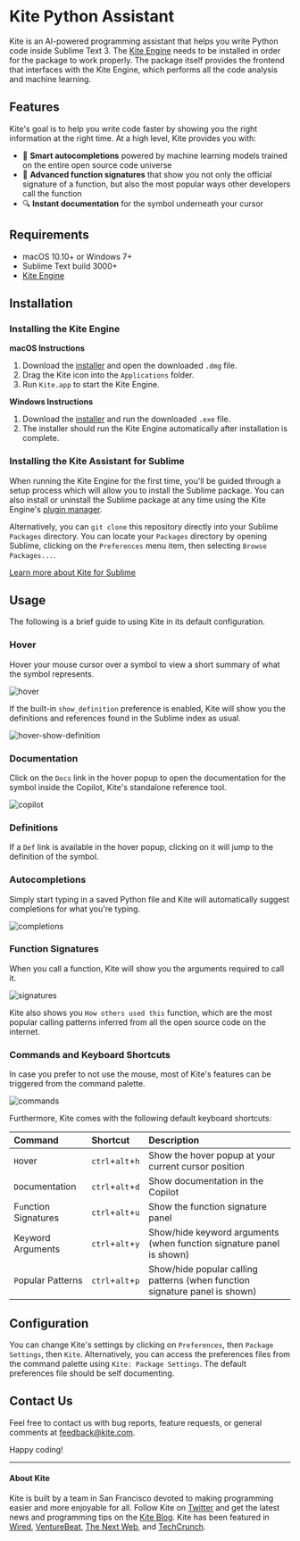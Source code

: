 # Kite Python Assistant

Kite is an AI-powered programming assistant that helps you write Python code inside Sublime Text 3. The 
[Kite Engine](https://kite.com/) needs to be installed in order for the package to work properly. The package itself
provides the frontend that interfaces with the Kite Engine, which performs all the code analysis and machine learning.


## Features

Kite's goal is to help you write code faster by showing you the right information at the right time. At a high level,
Kite provides you with:
* 🧠 __Smart autocompletions__ powered by machine learning models trained on the entire open source code universe
* 👀 __Advanced function signatures__ that show you not only the official signature of a function, but also the most 
popular ways other developers call the function
* 🔍 __Instant documentation__ for the symbol underneath your cursor


## Requirements

* macOS 10.10+ or Windows 7+
* Sublime Text build 3000+
* [Kite Engine](https://kite.com/)


## Installation

### Installing the Kite Engine

__macOS Instructions__
1. Download the [installer](https://kite.com/download) and open the downloaded `.dmg` file.
2. Drag the Kite icon into the `Applications` folder.
3. Run `Kite.app` to start the Kite Engine.

__Windows Instructions__
1. Download the [installer](https://kite.com/download) and run the downloaded `.exe` file.
2. The installer should run the Kite Engine automatically after installation is complete.

### Installing the Kite Assistant for Sublime

When running the Kite Engine for the first time, you'll be guided through a setup process which will allow you to install
the Sublime package. You can also install or uninstall the Sublime package at any time using the Kite Engine's [plugin
manager](https://help.kite.com/article/62-managing-editor-plugins).

Alternatively, you can `git clone` this repository directly into your Sublime `Packages` directory. You can locate your
`Packages` directory by opening Sublime, clicking on the `Preferences` menu item, then selecting `Browse Packages...`.

[Learn more about Kite for Sublime](https://www.kite.com/integrations/sublime-text)

## Usage

The following is a brief guide to using Kite in its default configuration.

### Hover

Hover your mouse cursor over a symbol to view a short summary of what the symbol represents.

![hover](https://github.com/kiteco/KiteSublime/blob/master/docs/assets/hover.png?raw=true)

If the built-in `show_definition` preference is enabled, Kite will show you the definitions and references found in the 
Sublime index as usual.

![hover-show-definition](https://github.com/kiteco/KiteSublime/blob/master/docs/assets/hover-show-definition.png?raw=true)

### Documentation

Click on the `Docs` link in the hover popup to open the documentation for the symbol inside the Copilot, Kite's standalone
reference tool.

![copilot](https://github.com/kiteco/KiteSublime/blob/master/docs/assets/copilot.png?raw=true)

### Definitions

If a `Def` link is available in the hover popup, clicking on it will jump to the definition of the symbol.

### Autocompletions

Simply start typing in a saved Python file and Kite will automatically suggest completions for what you're typing.

![completions](https://github.com/kiteco/KiteSublime/blob/master/docs/assets/completions.png?raw=true)

### Function Signatures

When you call a function, Kite will show you the arguments required to call it.

![signatures](https://github.com/kiteco/KiteSublime/blob/master/docs/assets/signatures.png?raw=true)

Kite also shows you `How others used this` function, which are the most popular calling patterns inferred from all the
open source code on the internet.

### Commands and Keyboard Shortcuts

In case you prefer to not use the mouse, most of Kite's features can be triggered from the command palette.

![commands](https://github.com/kiteco/KiteSublime/blob/master/docs/assets/commands.png?raw=true)

Furthermore, Kite comes with the following default keyboard shortcuts:

|Command|Shortcut|Description|
|:---|:---|:---|
|`H`over|`ctrl`+`alt`+`h`|Show the hover popup at your current cursor position|
|`D`ocumentation|`ctrl`+`alt`+`d`|Show documentation in the Copilot|
|F`u`nction Signatures|`ctrl`+`alt`+`u`|Show the function signature panel|
|Ke`y`word Arguments|`ctrl`+`alt`+`y`|Show/hide keyword arguments (when function signature panel is shown)|
|`P`opular Patterns|`ctrl`+`alt`+`p`|Show/hide popular calling patterns (when function signature panel is shown)|

## Configuration

You can change Kite's settings by clicking on `Preferences`, then `Package Settings`, then `Kite`. Alternatively, you can 
access the preferences files from the command palette using `Kite: Package Settings`. The default preferences file should
be self documenting.

## Contact Us

Feel free to contact us with bug reports, feature requests, or general comments at feedback@kite.com.

Happy coding!


---

#### About Kite

Kite is built by a team in San Francisco devoted to making programming easier and more enjoyable for all. Follow Kite on
[Twitter](https://twitter.com/kitehq) and get the latest news and programming tips on the
[Kite Blog](https://kite.com/blog).
Kite has been featured in [Wired](https://www.wired.com/2016/04/kites-coding-asssitant-spots-errors-finds-better-open-source/), 
[VentureBeat](https://venturebeat.com/2019/01/28/kite-raises-17-million-for-its-ai-powered-developer-environment/), 
[The Next Web](https://thenextweb.com/dd/2016/04/14/kite-plugin/), and 
[TechCrunch](https://techcrunch.com/2019/01/28/kite-raises-17m-for-its-ai-driven-code-completion-tool/). 

